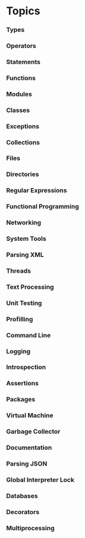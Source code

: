 # Topics

### Types

### Operators

### Statements

### Functions

### Modules

### Classes

### Exceptions

### Collections

### Files

### Directories

### Regular Expressions

### Functional Programming

### Networking

### System Tools

### Parsing XML

### Threads

### Text Processing

### Unit Testing

### Profilling

### Command Line

### Logging

### Introspection

### Assertions

### Packages

### Virtual Machine

### Garbage Collector

### Documentation

### Parsing JSON

### Global Interpreter Lock

### Databases

### Decorators

### Multiprocessing


